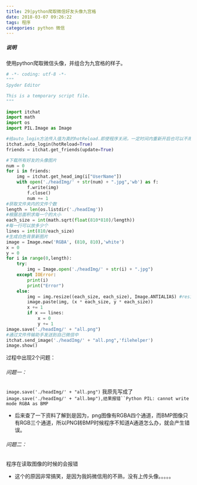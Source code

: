 ```yaml
---
title: 29|python爬取微信好友头像九宫格
date: 2018-03-07 09:26:22
tags: 程序
categories: python 微信 
---
```


##### 说明

使用python爬取微信头像，并组合为九宫格的样子。

```python
# -*- coding: utf-8 -*-
"""
Spyder Editor

This is a temporary script file.
"""

import itchat
import math
import os
import PIL.Image as Image

#给auto_login方法传入值为真的hotReload.即使程序关闭，一定时间内重新开启也可以不用重新扫码
itchat.auto_login(hotReload=True)
friends = itchat.get_friends(update=True)

#下载所有好友的头像图片
num = 0
for i in friends:
    img = itchat.get_head_img(i["UserName"])
    with open('./headImg/' + str(num) + ".jpg",'wb') as f:
        f.write(img)
        f.close()
        num += 1
#获取文件夹内的文件个数
length = len(os.listdir('./headImg'))
#根据总面积求每一个的大小
each_size = int(math.sqrt(float(810*810)/length))
#每一行可以放多少个
lines = int(810/each_size)
#生成白色背景新图片
image = Image.new('RGBA', (810, 810),'white')
x = 0
y = 0
for i in range(0,length):
    try:
        img = Image.open('./headImg/' + str(i) + ".jpg")
    except IOError:
        print(i)
        print("Error")
    else:
        img = img.resize((each_size, each_size), Image.ANTIALIAS) #resize image with high-quality
        image.paste(img, (x * each_size, y * each_size))
        x += 1
        if x == lines:
            x = 0
            y += 1
image.save('./headImg/' + "all.png")
#通过文件传输助手发送到自己微信中
itchat.send_image('./headImg/' + "all.png",'filehelper')
image.show()

```

 <!--more-->

过程中出现2个问题：

###### 问题一：

`image.save('./headImg/' + "all.png")` 我原先写成了 `image.save('./headImg/' + "all.bmp"),结果报错``Python PIL: cannot write mode RGBA as BMP`

- 后来查了一下资料了解到是因为，png图像有RGBA四个通道，而BMP图像只有RGB三个通道，所以PNG转BMP时候程序不知道A通道怎么办，就会产生错误。

###### 问题二：

程序在读取图像的时候的会报错

- 这个的原因非常搞笑，是因为我妈微信用的不熟，没有上传头像。。。。。